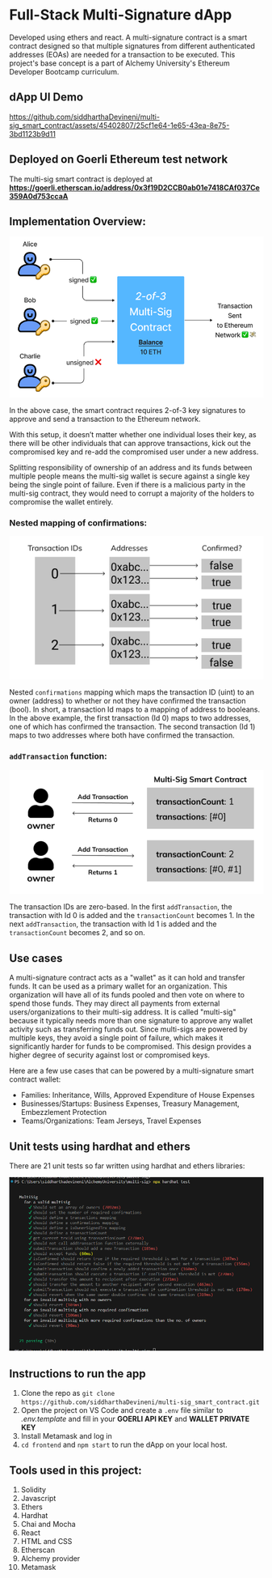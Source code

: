 # Full-Stack Multi-Signature dApp

Developed using ethers and react. A multi-signature contract is a smart contract designed so that multiple signatures from different authenticated addresses (EOAs) are needed for a transaction to be executed. This project's base concept is a part of Alchemy University's Ethereum Developer Bootcamp curriculum.

## dApp UI Demo

https://github.com/siddharthaDevineni/multi-sig_smart_contract/assets/45402807/25cf1e64-1e65-43ea-8e75-3bd1123b9d11

## Deployed on Goerli Ethereum test network

The multi-sig smart contract is deployed at **https://goerli.etherscan.io/address/0x3f19D2CCB0ab01e7418CAf037Ce359A0d753ccaA**

## Implementation Overview:

![](./media/multi_sig_display.png)

In the above case, the smart contract requires 2-of-3 key signatures to approve and send a transaction to the Ethereum network.

With this setup, it doesn’t matter whether one individual loses their key, as there will be other individuals that can approve transactions, kick out the compromised key and re-add the compromised user under a new address.

Splitting responsibility of ownership of an address and its funds between multiple people means the multi-sig wallet is secure against a single key being the single point of failure. Even if there is a malicious party in the multi-sig contract, they would need to corrupt a majority of the holders to compromise the wallet entirely.

### Nested mapping of confirmations:

![](./media/multi_sig_mapping.png)

Nested `confirmations` mapping which maps the transaction ID (uint) to an owner (address) to whether or not they have confirmed the transaction (bool). In short, a transaction Id maps to a mapping of address to booleans. In the above example, the first transaction (Id 0) maps to two addresses, one of which has confirmed the transaction. The second transaction (Id 1) maps to two addresses where both have confirmed the transaction.

### `addTransaction` function:

![](./media/multi_sig_trxId.png)

The transaction IDs are zero-based. In the first `addTransaction`, the transaction with Id 0 is added and the `transactionCount` becomes 1.
In the next `addTransaction`, the transaction with Id 1 is added and the `transactionCount` becomes 2, and so on.

## Use cases

A multi-signature contract acts as a "wallet" as it can hold and transfer funds. It can be used as a primary wallet for an organization. This organization will have all of its funds pooled and then vote on where to spend those funds. They may direct all payments from external users/organizations to their multi-sig address.
It is called "multi-sig" because it typically needs more than one signature to approve any wallet activity such as transferring funds out. Since multi-sigs are powered by multiple keys, they avoid a single point of failure, which makes it significantly harder for funds to be compromised. This design provides a higher degree of security against lost or compromised keys.

Here are a few use cases that can be powered by a multi-signature smart contract wallet:

- Families: Inheritance, Wills, Approved Expenditure of House Expenses
- Businesses/Startups: Business Expenses, Treasury Management, Embezzlement Protection
- Teams/Organizations: Team Jerseys, Travel Expenses

## Unit tests using hardhat and ethers

There are 21 unit tests so far written using hardhat and ethers libraries:

![](./media/multi_sig_tests.png)

## Instructions to run the app

1. Clone the repo as `git clone https://github.com/siddharthaDevineni/multi-sig_smart_contract.git`
2. Open the project on VS Code and create a `.env` file similar to _.env.template_ and fill in your **GOERLI API KEY** and **WALLET PRIVATE KEY**
3. Install Metamask and log in
4. `cd frontend` and `npm start` to run the dApp on your local host.

## Tools used in this project:

1. Solidity
2. Javascript
3. Ethers
4. Hardhat
5. Chai and Mocha
6. React
7. HTML and CSS
8. Etherscan
9. Alchemy provider
10. Metamask
